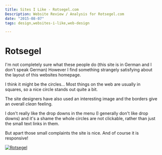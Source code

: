 ```yaml
---
title: Sites I Like - Rotsegel.com
Description: Website Review / Analysis for Rotsegel.com
date: "2015-08-07"
tags: design,websites-i-like,web-design

---
```

# Rotsegel

I'm not completely sure what these people do (this site is in German and I don't speak German) However I find something strangely satisfying about the layout of this websites homepage.

I think it might be the circles... Most things on the web are usually in squares, so a nice circle stands out quite a bit.

The site designers have also used an interesting image and the borders give an overall *clean* feeling.

I don't really like the drop downs in the menu (I generally don't like drop downs) and it's a shame the whole circles are not clickable, rather than just the small text links in them.

But apart those small complaints the site is nice. And of course it is responsive!

<a href = "http://www.rotsegel.com/" target = "_blank" >
<img src = "https://www.danielhpavey.uk/images/sites/www.rotsegel.com-.jpg" alt = "Rotsegel" title = "Rotsegel" />
</a>
